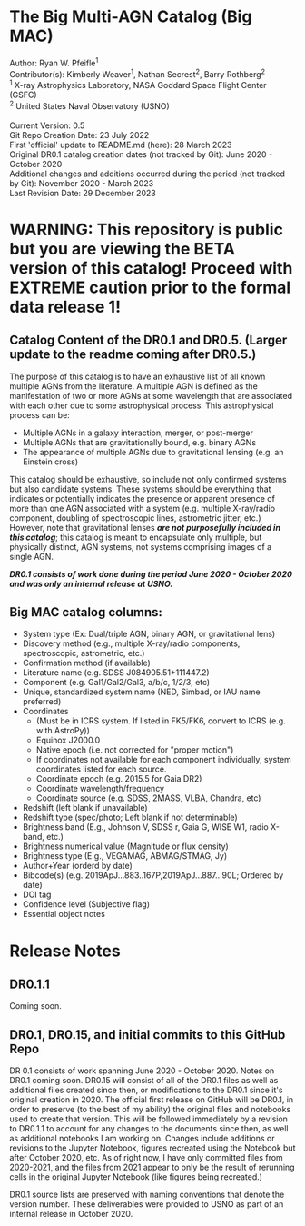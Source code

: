 # The Big Multi-AGN Catalog (Big MAC)

Author: Ryan W. Pfeifle<sup>1</sup> <br />
Contributor(s): Kimberly Weaver<sup>1</sup>, Nathan Secrest<sup>2</sup>, Barry Rothberg<sup>2</sup>
<br />
<sup>1</sup> X-ray Astrophysics Laboratory, NASA Goddard Space Flight Center (GSFC)<br />
<sup>2</sup> United States Naval Observatory (USNO)<br />
<br />
Current Version: 0.5 <br />
Git Repo Creation Date: 23 July 2022 <br />
First 'official' update to README.md (here): 28 March 2023 <br />
Original DR0.1 catalog creation dates (not tracked by Git): June 2020 - October 2020 <br />
Additional changes and additions occurred during the period (not tracked by Git): November 2020 - March 2023 <br />
Last Revision Date: 29 December 2023

# WARNING: This repository is public but you are viewing the BETA version of this catalog! Proceed with EXTREME caution prior to the formal data release 1!

## Catalog Content of the DR0.1 and DR0.5. (Larger update to the readme coming after DR0.5.)
The purpose of this catalog is to have an exhaustive list of all known multiple AGNs from the literature. A multiple AGN is defined as the manifestation of two or more AGNs at some wavelength that are associated with each other due to some astrophysical process. This astrophysical process can be: <br />
- Multiple AGNs in a galaxy interaction, merger, or post-merger <br />
- Multiple AGNs that are gravitationally bound, e.g. binary AGNs <br />
- The appearance of multiple AGNs due to gravitational lensing (e.g. an Einstein cross) <br />

This catalog should be exhaustive, so include not only confirmed systems but also candidate systems. These systems should be everything that indicates or potentially indicates the presence or apparent presence of more than one AGN associated with a system (e.g. multiple X-ray/radio component, doubling of spectroscopic lines, astrometric jitter, etc.) However, note that gravitational lenses **_are not purposefully included in this catalog_**; this catalog is meant to encapsulate only multiple, but physically distinct, AGN systems, not systems comprising images of a single AGN.

**_DR0.1 consists of work done during the period June 2020 - October 2020 and was only an internal release at USNO._**

## Big MAC catalog columns: <br />
- System type (Ex: Dual/triple AGN, binary AGN, or gravitational lens)
- Discovery method (e.g., multiple X-ray/radio components, spectroscopic, astrometric, etc.)
- Confirmation method (if available)
- Literature name (e.g. SDSS J084905.51+111447.2)
- Component (e.g. Gal1/Gal2/Gal3, a/b/c, 1/2/3, etc)
- Unique, standardized system name (NED, Simbad, or IAU name preferred)
- Coordinates 
    - (Must be in ICRS system. If listed in FK5/FK6, convert to ICRS (e.g. with AstroPy))
    - Equinox J2000.0
    - Native epoch (i.e. not corrected for "proper motion")
    - If coordinates not available for each component individually,  system coordinates listed for each source.
    - Coordinate epoch (e.g. 2015.5 for Gaia DR2)
    - Coordinate wavelength/frequency
    - Coordinate source (e.g. SDSS, 2MASS, VLBA, Chandra, etc)
- Redshift (left blank if unavailable)
- Redshift type (spec/photo; Left blank if not determinable)
- Brightness band (E.g., Johnson V, SDSS r, Gaia G, WISE W1, radio X-band, etc.)
- Brightness numerical value (Magnitude or flux density)
- Brightness type (E.g., VEGAMAG, ABMAG/STMAG, Jy)
- Author+Year (orderd by date)
- Bibcode(s) (e.g. 2019ApJ...883..167P,2019ApJ...887...90L; Ordered by date)
- DOI tag
- Confidence level (Subjective flag)
- Essential object notes



# Release Notes

## DR0.1.1
Coming soon.


## DR0.1, DR0.15, and initial commits to this GitHub Repo
DR 0.1 consists of work spanning June 2020 - October 2020. Notes on DR0.1 coming soon. 
DR0.15 will consist of all of the DR0.1 files as well as additional files created since then, or modifications to the DR0.1 since it's original creation in 2020. The official first release on GitHub will be DR0.1, in  order to preserve (to the best of my ability) the original files and notebooks used to create that version. This will be followed immediately by a revision to DR0.1.1 to account for any changes to the documents since then, as well as additional notebooks I am working on. Changes include additions or revisions to the Jupyter Notebook, figures recreated using the Notebook but after October 2020, etc. As of right now, I have only committed files from 2020-2021, and the files from 2021 appear to only be the result of rerunning cells in the original Jupyter Notebook (like figures being recreated.)

DR0.1 source lists are preserved with naming conventions that denote the version number. These deliverables were provided to USNO as part of an internal release in October 2020.